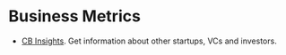 # Business Metrics

- [CB Insights](https://www.cbinsights.com). Get information about other startups,
  VCs and investors.
  
